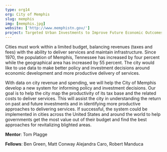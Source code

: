 ```yaml
---
type: org14
org: City of Memphis
slug: memphis
img: [memphis.jpg]
website: ['http://www.memphistn.gov/']
project: Targeted Urban Investments to Improve Future Economic Outcomes
---
```


Cities must work within a limited budget, balancing revenues (taxes and fees) with the ability to deliver services and maintain infrastructure. Since 1970, the population of Memphis, Tennessee has increased by four percent while the geographical area has increased by 55 percent. The city would like to use data to make better policy and investment decisions around economic development and more productive delivery of services.
 
With data on city revenue and spending, we will help the City of Memphis develop a new system for informing policy and investment decisions. Our goal is to help the city map the productivity of its tax base and the related costs to deliver services. This will assist the city in understanding the return on past and future investments and in identifying more productive approaches to delivering services. If successful, the system could be implemented in cities across the United States and around the world to help governments get the most value out of their budget and find the best approaches for revitalizing blighted areas.

**Mentor**: Tom Plagge

**Fellows**: Ben Green, Matt Conway Alejandra Caro, Robert Manduca